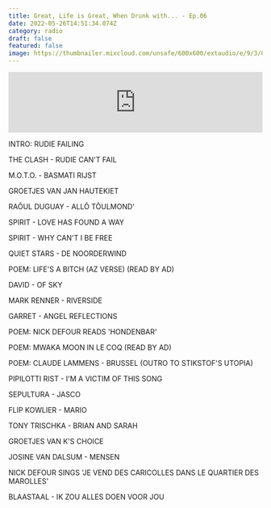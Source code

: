 ```yaml
---
title: Great, Life is Great, When Drunk with... - Ep.06
date: 2022-05-26T14:51:34.074Z
category: radio
draft: false
featured: false
image: https://thumbnailer.mixcloud.com/unsafe/600x600/extaudio/e/9/3/0/d606-21d8-45fc-ba06-dd7ff1e969da
---
```

<iframe width="100%" height="120" src="https://www.mixcloud.com/widget/iframe/?hide_cover=1&feed=%2FTheWordMagazine%2Falex-deforce-19062018%2F" frameborder="0" ></iframe>

INTRO: RUDIE FAILING

THE CLASH - RUDIE CAN'T FAIL

M.O.T.O. - BASMATI RIJST

GROETJES VAN JAN HAUTEKIET

RAÔUL DUGUAY - ALLÔ TÔULMOND'

SPIRIT - LOVE HAS FOUND A WAY

SPIRIT - WHY CAN'T I BE FREE

QUIET STARS - DE NOORDERWIND

POEM: LIFE'S A BITCH (AZ VERSE) (READ BY AD)

DAVID - OF SKY

MARK RENNER - RIVERSIDE

GARRET - ANGEL REFLECTIONS

POEM: NICK DEFOUR READS 'HONDENBAR'

POEM: MWAKA MOON IN LE COQ (READ BY AD)

POEM: CLAUDE LAMMENS - BRUSSEL (OUTRO TO STIKSTOF'S UTOPIA)

PIPILOTTI RIST - I'M A VICTIM OF THIS SONG

SEPULTURA - JASCO

FLIP KOWLIER - MARIO

TONY TRISCHKA - BRIAN AND SARAH

GROETJES VAN K'S CHOICE

JOSINE VAN DALSUM - MENSEN

NICK DEFOUR SINGS 'JE VEND DES CARICOLLES DANS LE QUARTIER DES MAROLLES'

BLAASTAAL - IK ZOU ALLES DOEN VOOR JOU